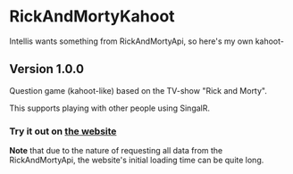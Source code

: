 # RickAndMortyKahoot
Intellis wants something from RickAndMortyApi, so here's my own kahoot-

## Version 1.0.0
Question game (kahoot-like) based on the TV-show "Rick and Morty".

This supports playing with other people using SingalR.

### Try it out on [the website](https://rickandmortykahootappservicemain.azurewebsites.net/)
**Note** that due to the nature of requesting all data from the RickAndMortyApi, the website's initial loading time can be quite long.